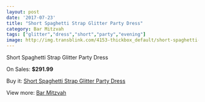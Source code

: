 ```yaml
---
layout: post
date: '2017-07-23'
title: "Short Spaghetti Strap Glitter Party Dress"
category: Bar Mitzvah
tags: ["glitter","dress","short","party","evening"]
image: http://img.transblink.com/4153-thickbox_default/short-spaghetti-strap-glitter-party-dress.jpg
---
```

Short Spaghetti Strap Glitter Party Dress

On Sales: **$291.99**
<a href="https://www.transblink.com/en/bar-mitzvah/1313-short-spaghetti-strap-glitter-party-dress.html"><amp-img layout="responsive" width="600" height="600" src="//img.transblink.com/4153-thickbox_default/short-spaghetti-strap-glitter-party-dress.jpg" alt="Short Spaghetti Strap Glitter Party Dress 0" /></a>
<a href="https://www.transblink.com/en/bar-mitzvah/1313-short-spaghetti-strap-glitter-party-dress.html"><amp-img layout="responsive" width="600" height="600" src="//img.transblink.com/4155-thickbox_default/short-spaghetti-strap-glitter-party-dress.jpg" alt="Short Spaghetti Strap Glitter Party Dress 1" /></a>
<a href="https://www.transblink.com/en/bar-mitzvah/1313-short-spaghetti-strap-glitter-party-dress.html"><amp-img layout="responsive" width="600" height="600" src="//img.transblink.com/4154-thickbox_default/short-spaghetti-strap-glitter-party-dress.jpg" alt="Short Spaghetti Strap Glitter Party Dress 2" /></a>

Buy it: [Short Spaghetti Strap Glitter Party Dress](https://www.transblink.com/en/bar-mitzvah/1313-short-spaghetti-strap-glitter-party-dress.html "Short Spaghetti Strap Glitter Party Dress")

View more: [Bar Mitzvah](https://www.transblink.com/en/2-bar-mitzvah "Bar Mitzvah")